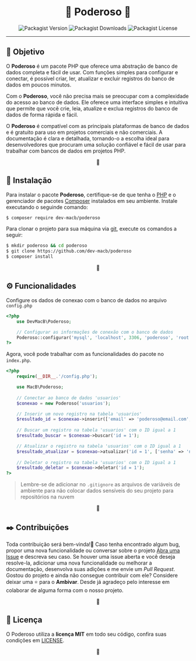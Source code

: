 <h1 align="center">🔷 Poderoso 🔷</h1>


<div id="metadados" align="center">
    <img alt="Packagist Version" src="https://img.shields.io/packagist/v/dev-macb/poderoso?color=blue&logoColor=gray">
    <img alt="Packagist Downloads" src="https://img.shields.io/packagist/dm/dev-macb/poderoso?color=blue&logoColor=gray">
    <img alt="Packagist License" src="https://img.shields.io/packagist/l/dev-macb/poderoso?color=blue">
</div>


---

<h2 id="objetivo">🎯 Objetivo</h2>
<p>
O <strong>Poderoso</strong> é um pacote PHP que oferece uma abstração de banco de dados completa e fácil de usar. Com funções simples para configurar e conectar, é possível criar, ler, atualizar e excluir registros do banco de dados em poucos minutos.

Com o <strong>Poderoso</strong>, você não precisa mais se preocupar com a complexidade do acesso ao banco de dados. Ele oferece uma interface simples e intuitiva que permite que você crie, leia, atualize e exclua registros do banco de dados de forma rápida e fácil.

O <strong>Poderoso</strong> é compatível com as principais plataformas de banco de dados e é gratuito para uso em projetos comerciais e não comerciais. A documentação é clara e detalhada, tornando-o a escolha ideal para desenvolvedores que procuram uma solução confiável e fácil de usar para trabalhar com bancos de dados em projetos PHP.
</p>
<p align="center">🔷</p>


<h2 id="instalação">🔧 Instalação</h2>
<p>
    Para instalar o pacote <strong>Poderoso</strong>, certifique-se de que tenha o <a target="_blank" href="https://www.php.net/">PHP</a> e o gerenciador de pacotes <a target="_blank" href="https://getcomposer.org/">Composer</a> instalados em seu ambiente.
    Instale executando o seguinde comando:
</p>

```bash
$ composer require dev-macb/poderoso
```
<p>
    Para clonar o projeto para sua máquina via <a target="_blank" href="https://git-scm.com/">git</a>, execute os comandos a seguir:
</p>

```bash
$ mkdir poderoso && cd poderoso
$ git clone https://github.com/dev-macb/poderoso
$ composer install
```
<p align="center">🔷</p>


<h2 id="funcionalidades">⚙️ Funcionalidades</h2>
<p>

Configure os dados de conexao com o banco de dados no arquivo <code>config.php</code>
```php
<?php
    use DevMacB\Poderoso;

    // Configurar as informações de conexão com o banco de dados
    Poderoso::configurar('mysql', 'localhost', 3306, 'poderoso', 'root', '')
?>
```


Agora, você pode trabalhar com as funcionalidades do pacote no <code>index.php</code>.
```php
<?php 
    require(__DIR__.'/config.php');

    use MacB\Poderoso;
    
    // Conectar ao banco de dados 'usuarios'
    $conexao = new Poderoso('usuarios');

    // Inserir um novo registro na tabela 'usuarios'
    $resultado_id = $conexao->inserir(['email' => 'poderoso@email.com', 'senha' => '12tr3s']);
    
    // Buscar um registro na tabela 'usuarios' com o ID igual a 1
    $resultado_buscar = $conexao->buscar('id = 1');

    // Atualizar o registro na tabela 'usuarios' com o ID igual a 1
    $resultado_atualizar = $conexao->atualizar('id = 1', ['senha' => 'n0v4s3nha']);
    
    // Deletar o registro na tabela 'usuarios' com o ID igual a 1
    $resultado_deletar = $conexao->deletar('id = 1');
?>
```

<blockquote>
    Lembre-se de adicionar no <code>.gitignore</code> as arquivos de variáveis de ambiente para não colocar dados sensíveis do seu projeto para repositórios na nuvem
</blockquote>

<p align="center">🔷</p>



<h2 id="contribuições">✒️ Contribuições</h2>
<p>
    Toda contribuição será bem-vinda!🎉 Caso tenha encontrado algum bug, propor uma nova funcionalidade ou conversar sobre o projeto <a href="https://github.com/dev-macb/poderoso/issues">Abra uma Issue</a> e descreva seu caso. Se houver uma issue aberta e você deseja resolve-la, adicionar uma nova funcionalidade ou melhorar a documentação, desenvolva suas adições e me envie um <em>Pull Request</em>. Gostou do projeto e ainda não consegue contribuir com ele? Considere deixar uma ⭐ para o <strong>Ambivar</strong>. Desde já agradeço pelo interesse em colaborar de alguma forma com o nosso projeto.</a>
</p>
<p align="center">🔷</p>



<h2 id="licença">📄 Licença</h2>
<p>
    O Poderoso utiliza a <strong>licença MIT</strong> em todo seu código, confira suas condições em <a href="https://github.com/dev-macb/poderoso/blob/dev/LICENSE.md">LICENSE</a>.
</p>
<p align="center">🔷</p>